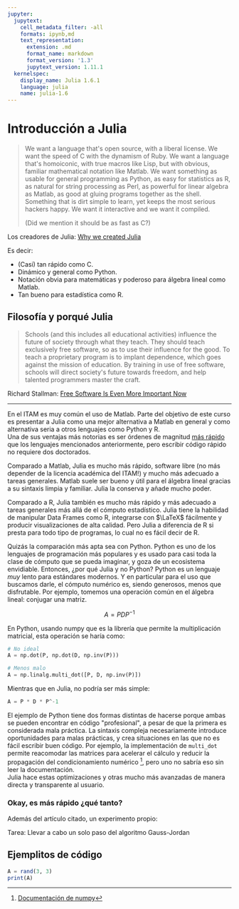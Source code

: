 ```yaml
---
jupyter:
  jupytext:
    cell_metadata_filter: -all
    formats: ipynb,md
    text_representation:
      extension: .md
      format_name: markdown
      format_version: '1.3'
      jupytext_version: 1.11.1
  kernelspec:
    display_name: Julia 1.6.1
    language: julia
    name: julia-1.6
---
```


# Introducción a Julia

> We want a language that's open source, with a liberal license. We 
> want the speed of C with the dynamism of Ruby. We want a language 
> that's homoiconic, with true macros like Lisp, but with obvious, 
> familiar mathematical notation like Matlab. We want something as 
> usable for general programming as Python, as easy for statistics as 
> R, as natural for string processing as Perl, as powerful for linear 
> algebra as Matlab, as good at gluing programs together as the shell. 
> Something that is dirt simple to learn, yet keeps the most serious 
> hackers happy. We want it interactive and we want it compiled.
>
> (Did we mention it should be as fast as C?)

Los creadores de Julia: [Why we created 
Julia](https://julialang.org/blog/2012/02/why-we-created-julia/)

Es decir:

- (Casi) tan rápido como C.
- Dinámico y general como Python.
- Notación obvia para matemáticas y poderoso para álgebra lineal como 
  Matlab.
- Tan bueno para estadística como R.

## Filosofía y porqué Julia

> Schools (and this includes all educational activities) influence the 
> future of society through what they teach. They should teach 
> exclusively free software, so as to use their influence for the 
> good. To teach a proprietary program is to implant dependence, which 
> goes against the mission of education. By training in use of free 
> software, schools will direct society's future towards freedom, and 
> help talented programmers master the craft.

Richard Stallman: [Free Software Is Even More Important 
Now](https://www.gnu.org/philosophy/free-software-even-more-important.en.html)

----

En el ITAM es muy común el uso de Matlab. Parte del objetivo de este 
curso es presentar a Julia como una mejor alternativa a Matlab en 
general y como alternativa seria a otros lenguajes como Python y R.  
Una de sus ventajas más notorias es ser órdenes de magnitud [más 
rápido](https://towardsdatascience.com/r-vs-python-vs-julia-90456a2bcbab) 
que los lenguajes mencionados anteriormente, pero escribir código 
rápido no requiere dos doctorados.

Comparado a Matlab, Julia es mucho más rápido, software libre (no más 
depender de la licencia académica del ITAM!) y mucho más adecuado a 
tareas generales. Matlab suele ser bueno y útil para el álgebra lineal 
gracias a su sintaxis limpia y familiar. Julia la conserva y añade 
mucho poder. 

Comparado a R, Julia también es mucho más rápido y más adecuado a 
tareas generales más allá de el cómputo estadístico. Julia tiene la 
habilidad de manipular Data Frames como R, integrarse con $\LaTeX$ 
fácilmente y producir visualizaciones de alta calidad. Pero Julia a 
diferencia de R si presta para todo tipo de programas, lo cual no es 
fácil decir de R.

Quizás la comparación más apta sea con Python. Python es uno de los 
lenguajes de programación más populares y es usado para casi toda la 
clase de cómputo que se pueda imaginar, y goza de un ecosistema 
envidiable. Entonces, ¿por qué Julia y no Python? Python es un 
lenguaje *muy* lento para estándares modernos. Y en particular para el 
uso que buscamos darle, el cómputo numérico es, siendo generosos, 
menos que disfrutable. Por ejemplo, tomemos una operación común en el 
álgebra lineal: conjugar una matriz.

$$
A = P D P^{-1}
$$

En Python, usando numpy que es la librería que permite la 
multiplicación matricial, esta operación se haría como:

```python
# No ideal
A = np.dot(P, np.dot(D, np.inv(P)))

# Menos malo
A = np.linalg.multi_dot([P, D, np.inv(P)])
```

Mientras que en Julia, no podría ser más simple:

```julia
A = P * D * P^-1
```

El ejemplo de Python tiene dos formas distintas de hacerse porque 
ambas se pueden encontrar en código "profesional", a pesar de que la 
primera es considerada mala práctica. La sintaxis compleja 
necesariamente introduce oportunidades para malas prácticas, y crea 
situaciones en las que no es fácil escribir buen código. Por ejemplo, 
la implementación de `multi_dot` permite reacomodar las matrices para 
acelerar el cálculo y reducir la propagación del condicionamiento 
numérico [^1], pero uno no sabría eso sin leer la documentación.  
Julia hace estas optimizaciones y otras mucho más avanzadas de manera 
directa y transparente al usuario.

[^1]: [Documentación de numpy](https://numpy.org/doc/stable/reference/generated/numpy.linalg.multi_dot.html#numpy.linalg.multi_dot)

### Okay, es más rápido ¿qué tanto?

Además del artículo citado, un experimento propio:

Tarea: Llevar a cabo un solo paso del algoritmo Gauss-Jordan



## Ejemplitos de código

```julia
A = rand(3, 3)
print(A)
```
